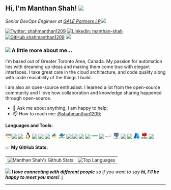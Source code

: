 <h2> Hi, I'm Manthan Shah! <img src="https://media.giphy.com/media/hvRJCLFzcasrR4ia7z/giphy.gif" width="25px"></h2>
<p><em>Senior DevOps Engineer at <a href="https://gale.agency">GALE Partners LP</a><img src="https://media.giphy.com/media/WUlplcMpOCEmTGBtBW/giphy.gif" width="30"> 
</em></p>

[![Twitter: shahmanthan1209](https://img.shields.io/twitter/follow/shahmanthan1209?style=social)](https://twitter.com/shahmanthan1209)
[![Linkedin: manthan-shah](https://img.shields.io/badge/manthan-shah-blue?style=flat-square&logo=Linkedin&logoColor=white&link=https://www.linkedin.com/in/manthan-shah/)](https://www.linkedin.com/in/manthan-shah/)
[![GitHub shahmanthan1209](https://img.shields.io/github/followers/thaiane?label=follow&style=social)](https://github.com/shahmanthan1209)
![](https://visitor-badge.glitch.me/badge?page_id=shahmanthan1209.shahmanthan1209)

### <img src="https://media.giphy.com/media/VgCDAzcKvsR6OM0uWg/giphy.gif" width="50"> A little more about me... 
I'm based out of Greater Toronto Area, Canada. My passion for automation lies with dreaming up ideas and making them come true with elegant interfaces. I take great care in the cloud architecture, and code quality along with code reusability of the things I build.

I am also an open-source enthusiast. I learned a lot from the open-source community and I love how collaboration and knowledge sharing happened through open-source.


- 💬 Ask me about anything, I am happy to help;
- 📫 How to reach me: [@shahmanthan1209](https://twitter.com/shahmanthan1209);


**Languages and Tools:**  

<code><img height="20" src="https://raw.githubusercontent.com/devicons/devicon/master/icons/amazonwebservices/amazonwebservices-original-wordmark.svg"></code><code><img height="20" src="https://www.vectorlogo.zone/logos/gnu_bash/gnu_bash-icon.svg"></code>
<code><img height="20" src="https://www.vectorlogo.zone/logos/djangoproject/djangoproject-icon.svg"></code>
<code><img height="20" src="https://raw.githubusercontent.com/devicons/devicon/master/icons/linux/linux-original.svg"></code>
<code><img height="20" src="https://www.vectorlogo.zone/logos/kubernetes/kubernetes-icon.svg"></code>
<code><img height="20" src="https://www.vectorlogo.zone/logos/prometheusio/prometheusio-icon.svg"></code>
<code><img height="20" src="https://www.vectorlogo.zone/logos/grafana/grafana-icon.svg"></code>
<code><img height="20" src="https://raw.githubusercontent.com/github/explore/80688e429a7d4ef2fca1e82350fe8e3517d3494d/topics/python/python.png"></code>
<code><img height="20" src="https://raw.githubusercontent.com/devicons/devicon/master/icons/docker/docker-original-wordmark.svg"></code>
<code><img height="20" src="https://www.vectorlogo.zone/logos/git-scm/git-scm-icon.svg"></code>
<code><img height="20" src="https://www.vectorlogo.zone/logos/graphql/graphql-icon.svg"></code>
<code><img height="20" src="https://www.vectorlogo.zone/logos/jenkins/jenkins-icon.svg"></code>
<code><img height="20" src="https://www.vectorlogo.zone/logos/elastic/elastic-icon.svg"></code>
<code><img height="20" src="https://raw.githubusercontent.com/devicons/devicon/master/icons/nginx/nginx-original.svg"></code>
<code><img height="20" src="https://www.vectorlogo.zone/logos/elasticco_kibana/elasticco_kibana-icon.svg"></code>
<code><img height="20" src="https://raw.githubusercontent.com/devicons/devicon/master/icons/mysql/mysql-original-wordmark.svg"></code>
<code><img height="20" src="https://raw.githubusercontent.com/devicons/devicon/master/icons/postgresql/postgresql-original-wordmark.svg"></code>
<code><img height="20" src="https://www.vectorlogo.zone/logos/getpostman/getpostman-icon.svg"></code>
<code><img height="20" src="https://www.vectorlogo.zone/logos/rabbitmq/rabbitmq-icon.svg"></code>
<code><img height="20" src="https://raw.githubusercontent.com/github/explore/80688e429a7d4ef2fca1e82350fe8e3517d3494d/topics/azure/azure.png"></code>
<code><img height="20" src="https://raw.githubusercontent.com/devicons/devicon/master/icons/redis/redis-original-wordmark.svg"></code>
<code><img height="20" src="https://www.vectorlogo.zone/logos/sqlite/sqlite-icon.svg"></code>



📈 **My GitHub Stats:**
<html><table cellpadding="0" cellspacing="0" border="0">
  <tr>
      <td><img align="left" alt="Manthan Shah's Github Stats" src="https://github-readme-stats-1.shahmanthan1209.vercel.app//api?username=shahmanthan1209&show_icons=true&hide_border=true&theme=cobalt" /></td>
      <td><img align="left" alt="Top Languages" src="https://github-readme-stats-1.shahmanthan1209.vercel.app/api/top-langs/?username=shahmanthan1209&layout=compact&theme=cobalt"(https://github.com/shahmanthan1209/github-readme-stats) /></td>
  </tr></table>
</html>

<html>
<p><img src="https://media.giphy.com/media/LnQjpWaON8nhr21vNW/giphy.gif" width="60" /> <em><b>I love connecting with different people</b> so if you want to say <b>hi, I'll be happy to meet you more!</b> :)</em></p></html>

---
